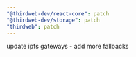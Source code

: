 ```yaml
---
"@thirdweb-dev/react-core": patch
"@thirdweb-dev/storage": patch
"thirdweb": patch
---
```


update ipfs gateways - add more fallbacks
